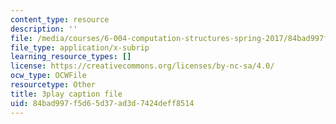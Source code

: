 ```yaml
---
content_type: resource
description: ''
file: /media/courses/6-004-computation-structures-spring-2017/84bad997f5d65d37ad3d7424deff8514_-Zg3fxOmjVs.vtt
file_type: application/x-subrip
learning_resource_types: []
license: https://creativecommons.org/licenses/by-nc-sa/4.0/
ocw_type: OCWFile
resourcetype: Other
title: 3play caption file
uid: 84bad997-f5d6-5d37-ad3d-7424deff8514
---
```

